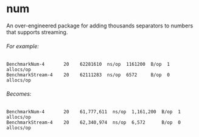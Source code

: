 # num
An over-engineered package for adding thousands separators to numbers that supports streaming.

###### For example:
```
BenchmarkNum-4       20    62281610  ns/op  1161200  B/op  1  allocs/op
BenchmarkStream-4    20    62111283  ns/op  6572     B/op  0  allocs/op
```
###### Becomes:
```
BenchmarkNum-4       20    61,777,611  ns/op  1,161,200  B/op  1  allocs/op
BenchmarkStream-4    20    62,340,974  ns/op  6,572      B/op  0  allocs/op
```

